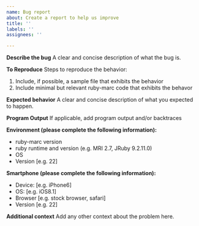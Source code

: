 ```yaml
---
name: Bug report
about: Create a report to help us improve
title: ''
labels: ''
assignees: ''

---
```


**Describe the bug**
A clear and concise description of what the bug is.

**To Reproduce**
Steps to reproduce the behavior:
1. Include, if possible, a sample file that exhibits the behavior
2. Include minimal but relevant ruby-marc code that exhibits the behavor

**Expected behavior**
A clear and concise description of what you expected to happen.

**Program Output**
If applicable, add program output and/or backtraces

**Environment (please complete the following information):**
 - ruby-marc version
 - ruby runtime and version (e.g. MRI 2.7, JRuby 9.2.11.0)
 - OS
 - Version [e.g. 22]

**Smartphone (please complete the following information):**
 - Device: [e.g. iPhone6]
 - OS: [e.g. iOS8.1]
 - Browser [e.g. stock browser, safari]
 - Version [e.g. 22]

**Additional context**
Add any other context about the problem here.
